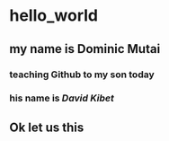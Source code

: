 # hello_world
## my name is **Dominic Mutai**
### teaching Github to my son today
### his name is _David Kibet_
## Ok let us this
